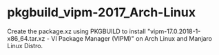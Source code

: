 # pkgbuild_vipm-2017_Arch-Linux
Create the package.xz using PKGBUILD to install "vipm-17.0.2018-1-x86_64.tar.xz - VI Package Manager (VIPM)" on Arch Linux and Manjaro Linux Distro.
